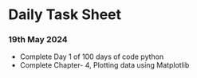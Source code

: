 # Daily Task Sheet

### 19th May 2024
* Complete Day 1 of 100 days of code python
* Complete Chapter- 4, Plotting data using Matplotlib